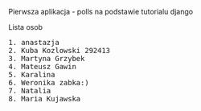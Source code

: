 Pierwsza aplikacja - polls
na podstawie tutorialu django

Lista osob
<pre>
1. anastazja
2. Kuba Kozlowski 292413
3. Martyna Grzybek
4. Mateusz Gawin
5. Karalina
6. Weronika zabka:)
7. Natalia
8. Maria Kujawska
</pre>

